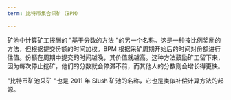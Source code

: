 ```yaml
---
term: 比特币集合采矿（BPM）

---
```

矿池中计算矿工报酬的 "基于分数的方法 "的另一个名称。这是一种按比例奖励的方法，但根据提交份额的时间加权。BPM 根据采矿周期开始后的时间对份额进行估值。份额在周期中提交的时间越晚，其价值就越高。这种方法鼓励矿工留下来，因为每次停止挖矿，他们的分数就会停滞不前，而其他人的分数则会增长得更快。

"比特币矿池采矿 "也是 2011 年 Slush 矿池的名称，它也是类似补偿计算方法的起源。